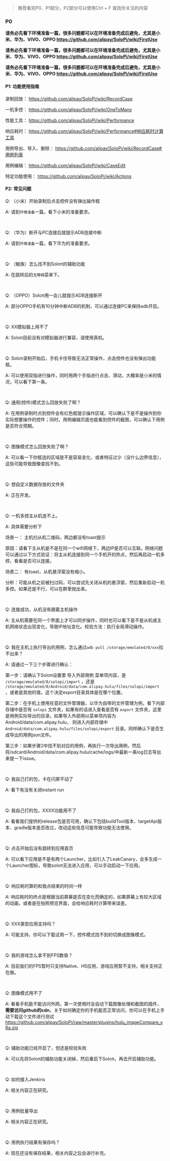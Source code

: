 > 推荐看完P0、P1部分，P2部分可以使用Ctrl + F 查找你关注的内容

### P0

**请务必先看下环境准备一篇，很多问题都可以在环境准备完成后避免，尤其是小米、华为、VIVO、OPPO https://github.com/alipay/SoloPi/wiki/FirstUse** 

**请务必先看下环境准备一篇，很多问题都可以在环境准备完成后避免，尤其是小米、华为、VIVO、OPPO https://github.com/alipay/SoloPi/wiki/FirstUse** 

**请务必先看下环境准备一篇，很多问题都可以在环境准备完成后避免，尤其是小米、华为、VIVO、OPPO https://github.com/alipay/SoloPi/wiki/FirstUse** 



#### P1: 功能使用指南

录制回放： https://github.com/alipay/SoloPi/wiki/RecordCase

一机多控： https://github.com/alipay/SoloPi/wiki/OneToMany

性能工具： https://github.com/alipay/SoloPi/wiki/Performance

响应耗时： https://github.com/alipay/SoloPi/wiki/Performance#响应耗时计算工具

用例导出、导入、删除： https://github.com/alipay/SoloPi/wiki/RecordCase#用例列表

用例编辑：  https://github.com/alipay/SoloPi/wiki/CaseEdit

特定功能使用：  https://github.com/alipay/SoloPi/wiki/Actions



#### P2: 常见问题

Q: （小米）开始录制后点击控件没有弹出操作框

A: 请到`环境准备`一篇，看下小米的准备要求。

<br/>

Q: （华为）断开与PC连接后就提示ADB连接中断

A: 请到`环境准备`一篇，看下华为的准备要求。

<br/>

Q: （魅族）怎么找不到Soloπ的辅助功能

A: 在跳转后的`无障碍`菜单下。

<br/>

Q: （OPPO）Soloπ用一会儿就提示ADB连接断开

A: 部分OPPO手机有10分钟中断ADB的机制，可以通过连接PC来保持adb开启。

<br/>

Q: XX模拟器上用不了

A: Soloπ目前没有对模拟器进行兼容，请使用真机。

<br/>

Q: Soloπ录制开始后，手机卡住导致无法正常操作，点击控件也没有弹出功能框。

A: 可以使用双指进行操作，同时用两个手指进行点击、滑动，大概率是小米的情况，可以看下第一条。

<br/>

Q: 通用(控件)模式怎么回放失败了啊？

A: 在用例录制时点到控件会有红色框提示操作区域，可以确认下是不是操作到你实际想要操作的控件；同时，用例编辑页面也能看到控件的截图，可以确认下用例是否符合预期。

<br/>

Q: 图像模式怎么回放失败了啊？

A: 可以看一下你框选的区域是不是容易变化、或者特征过少（没什么边界信息），这些可能导致图像查找不到。

<br/>

Q: 想自定义数据存放的文件夹

A: 正在开发。

<br/>

Q: 一机多控主从机连不上。

A: 具体需要分析下

   场景一： 主机扫从机二维码，两边都没有toast提示

   原因：请看下主从机是不是在同一个wifi网络下，两边IP是否可以互联。网络问题可以通过以下方式验证：将主从机连接到同一个手机开的热点，然后再启动一机多控，看看是否可以连接。

   场景二： 有toast，从机悬浮窗没有缩小。

   分析：可能从机之前被扫过码，可以尝试先关闭从机的悬浮窗，然后重新启动一机多控。如果还是不行，可以在群里抛出来。

<br/>

Q: 连接成功，从机没有跟着主机操作

A: 主从机需要在同一个界面上才可以同步操作，同时也可以看下是不是从机或主机网络状态出现变化，导致IP地址变化。校验方法：执行全局滑动操作。

<br/>

Q: 我在主机上执行导出的用例，怎么通过`adb pull /storage/emulated/0/xxx`拉不出来？

A: 请通过一下三个步骤进行确认：

   第一步：请确认下Soloπ设置里 导入外部用例 菜单项内容，是 `/storage/emulated/0/solopi/import` ，还是 `/storage/emulated/0/Android/data/com.alipay.hulu/files/solopi/import` ，或者是其他的值，这个决定export目录具体是在哪个位置。

   第二步：在手机上使用任意的文件管理器，以华为自带的文件管理为例，看下内部存储中是否有 `solopi` 文件夹，如果有的话进入查看是否有 `export` 文件夹，这里是用例实际导出的目录。如果导入外部用以菜单项内容为 Android/data/com.alipay.hulu， 则进入内部存储中 `Android/data/com.alipay.hulu/files/solopi/export` 目录。同样确认下是否生成导出的用例json文件。

   第三步：如果步骤2中找不到对应的用例，再执行一次导出用例，然后将/sdcard/Android/data/com.alipay.hulu/cache/logs/中最新一条log日志导出来提一下issue。

<br/>

Q: 我自己打的包，卡在闪屏不动了

A: 看下有没有关闭instant run

<br/>

Q: 我自己打的包，XXXX功能用不了

A: 看看我们提供的release包是否可用，确认下包括buildTool版本、targetApi版本、gradle版本是否改过，改动这些信息可能导致功能无法使用。

<br/>

Q: 点击开始后没有跳转到应用首页

A: 可以看下应用是不是有两个Launcher，比如引入了LeakCanary，会多生成一个Launcher图标，导致soloπ无法进入应用，可以手动启动一下应用。

<br/>

Q: 响应耗时算的和我点结束的时间一样

A: 响应耗时的终点是根据当前屏幕是否在变化而确定的，如果屏幕上有较大区域的动画，或者是在拍照预览界面，会给响应耗时计算带来误差。

<br/>

Q: XXX类型应用支持吗？

A: 可能支持，你可以下载试用一下，控件模式找不到的切换成图像模式。

<br/>

Q: 我的游戏怎么拿不到FPS数值？

A: 目前我们的FPS暂时只支持Native、H5应用，游戏应用暂不支持，相关支持正在做。

<br/>

Q: 图像模式用不了

A: 看看手机能不能访问外网，第一次使用时会自动下载图像处理和截图的插件，**需要访问github的cdn**。关于如何确定你的手机能否正常访问，你可以在手机上手动下载这个文件进行测试 https://github.com/alipay/SoloPi/raw/master/plugins/hulu_imageCompare_v8a.zip

<br/>

Q: 辅助功能已经开启了，但还是校验失败

A: 可以先将Soloπ的辅助功能关闭掉，然后重启下Soloπ，再去开启辅助功能。

<br/>

Q: 如何接入Jenkins

A: 相关内容正在研究。

<br/>

Q: 用例批量导出

A: 相关内容正在研究。

<br/>

Q: 用例执行结果有保存吗？

A: 现在还没有保存结果，相关内容之后会进行补充。